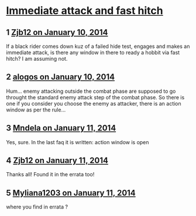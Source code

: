 # [Immediate attack and fast hitch](https://community.fantasyflightgames.com/topic/96659-immediate-attack-and-fast-hitch/)

## 1 [Zjb12 on January 10, 2014](https://community.fantasyflightgames.com/topic/96659-immediate-attack-and-fast-hitch/?do=findComment&comment=951202)

If a black rider comes down kuz of a failed hide test, engages and makes an immediate attack, is there any window in there to ready a hobbit via fast hitch? I am assuming not.

## 2 [alogos on January 10, 2014](https://community.fantasyflightgames.com/topic/96659-immediate-attack-and-fast-hitch/?do=findComment&comment=951345)

Hum... enemy attacking outside the combat phase are supposed to go throught the standard enemy attack step of the combat phase. So there is one if you consider you choose the enemy as attacker, there is an action window as per the rule...

## 3 [Mndela on January 11, 2014](https://community.fantasyflightgames.com/topic/96659-immediate-attack-and-fast-hitch/?do=findComment&comment=951667)

Yes, sure. In the last faq it is written: action window is open

## 4 [Zjb12 on January 11, 2014](https://community.fantasyflightgames.com/topic/96659-immediate-attack-and-fast-hitch/?do=findComment&comment=951754)

Thanks all! Found it in the errata too!

## 5 [Myliana1203 on January 11, 2014](https://community.fantasyflightgames.com/topic/96659-immediate-attack-and-fast-hitch/?do=findComment&comment=951877)

where you find in errata ?

